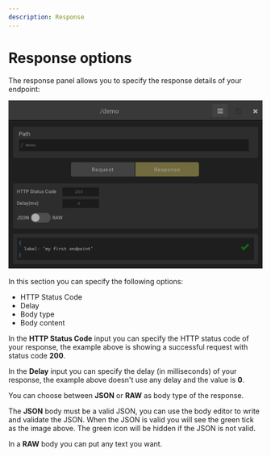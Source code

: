 ```yaml
---
description: Response
---
```


# Response options

The response panel allows you to specify the response details of your endpoint:

![New Endpoint](../Images/newendpoint_details_values.png 'New Endpoint')

In this section you can specify the following options:

- HTTP Status Code
- Delay
- Body type
- Body content

In the **HTTP Status Code** input you can specify the HTTP status code of your response, the example above is showing a successful request with status code **200**.

In the **Delay** input you can specify the delay (in milliseconds) of your response, the example above doesn't use any delay and the value is **0**.

You can choose between **JSON** or **RAW** as body type of the response.

The **JSON** body must be a valid JSON, you can use the body editor to write and validate the JSON. When the JSON is valid you will see the green tick as the image above. The green icon will be hidden if the JSON is not valid.

In a **RAW** body you can put any text you want.
